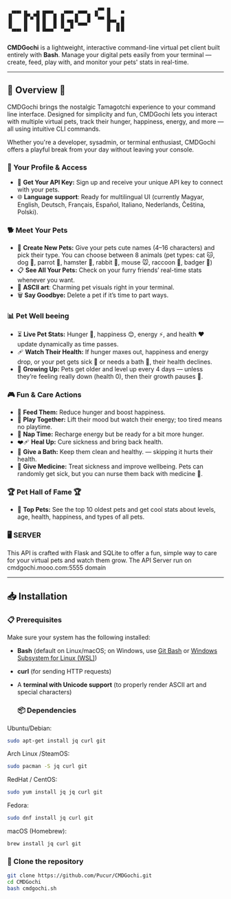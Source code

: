 ```plaintext
 ▗▄▄▖▗▖  ▗▖▗▄▄▄   ▗▄▄▖ ▄▄▄  ▗▞▀▘▐▌   ▄ 
▐▌   ▐▛▚▞▜▌▐▌  █ ▐▌   █   █ ▝▚▄▖▐▌   ▄ 
▐▌   ▐▌  ▐▌▐▌  █ ▐▌▝▜▌▀▄▄▄▀     ▐▛▀▚▖█ 
▝▚▄▄▖▐▌  ▐▌▐▙▄▄▀ ▝▚▄▞▘          ▐▌ ▐▌█ 
                         
```

**CMDGochi** is a lightweight, interactive command-line virtual pet client built entirely with **Bash**. Manage your digital pets easily from your terminal — create, feed, play with, and monitor your pets' stats in real-time.

---

## 🐾 Overview 🐾

CMDGochi brings the nostalgic Tamagotchi experience to your command line interface. Designed for simplicity and fun, CMDGochi lets you interact with multiple virtual pets, track their hunger, happiness, energy, and more — all using intuitive CLI commands.

Whether you're a developer, sysadmin, or terminal enthusiast, CMDGochi offers a playful break from your day without leaving your console.

### 👤 Your Profile & Access
- 🔑 **Get Your API Key:** Sign up and receive your unique API key to connect with your pets.
- 🌐 **Language support**: Ready for multilingual UI (currently Magyar, English, Deutsch, Français, Español, Italiano, Nederlands, Čeština, Polski).

### 🐕 Meet Your Pets
- 🐾 **Create New Pets:** Give your pets cute names (4–16 characters) and pick their type. You can choose between 8 animals (pet types: cat 🐱, dog 🐶, parrot 🦜, hamster 🐹, rabbit 🐰, mouse 🐭, raccoon 🦝, badger 🦡)
- 📋 **See All Your Pets:** Check on your furry friends’ real-time stats whenever you want.
- 🦝 **ASCII art**: Charming pet visuals right in your terminal.
- 🗑️ **Say Goodbye:** Delete a pet if it’s time to part ways.

### 📊 Pet Well beeing
- ⏳ **Live Pet Stats:** Hunger 🍗, happiness 😊, energy ⚡, and health ❤️ update dynamically as time passes.
- 🩹 **Watch Their Health:** If hunger maxes out, happiness and energy drop, or your pet gets sick 🤒 or needs a bath 🛁, their health declines.
- 🎂 **Growing Up:** Pets get older and level up every 4 days — unless they’re feeling really down (health 0), then their growth pauses 🧊.

### 🎮 Fun & Care Actions
- 🍎 **Feed Them:** Reduce hunger and boost happiness.
- 🧸 **Play Together:** Lift their mood but watch their energy; too tired means no playtime.
- 🛌 **Nap Time:** Recharge energy but be ready for a bit more hunger.
- ❤️‍🩹 **Heal Up:** Cure sickness and bring back health.
- 🛁 **Give a Bath:** Keep them clean and healthy. — skipping it hurts their health.
- 💊 **Give Medicine:** Treat sickness and improve wellbeing. Pets can randomly get sick, but you can nurse them back with medicine 🤧.

### 🏆 Pet Hall of Fame 🏆
- 🌟 **Top Pets:** See the top 10 oldest pets and get cool stats about levels, age, health, happiness, and types of all pets.

### 🖥️ **SERVER**
This API is crafted with Flask and SQLite to offer a fun, simple way to care for your virtual pets and watch them grow.
The API Server run on cmdgochi.mooo.com:5555 domain

---



## 📥 Installation

### 📋 Prerequisites

Make sure your system has the following installed:

- **Bash** (default on Linux/macOS; on Windows, use [Git Bash](https://gitforwindows.org/) or [Windows Subsystem for Linux (WSL)](https://learn.microsoft.com/en-us/windows/wsl/install))
- **curl** (for sending HTTP requests)
- A **terminal with Unicode support** (to properly render ASCII art and special characters)

  ### 📦 Dependencies
Ubuntu/Debian:
```bash
sudo apt-get install jq curl git
```
Arch Linux /SteamOS:
```bash
sudo pacman -S jq curl git
```
RedHat / CentOS:
```bash
sudo yum install jq jq curl git
```
Fedora:
```bash
sudo dnf install jq curl git
```
macOS (Homebrew):
```bash
brew install jq curl git
```

### 💾 Clone the repository

```bash
git clone https://github.com/Pucur/CMDGochi.git
cd CMDGochi
bash cmdgochi.sh
```
